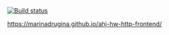 [![Build status](https://ci.appveyor.com/api/projects/status/1ofnfj7dal4su7ms?svg=true)](https://ci.appveyor.com/project/MarinaDrugina/ahj-hw-http-frontend)

https://marinadrugina.github.io/ahj-hw-http-frontend/

